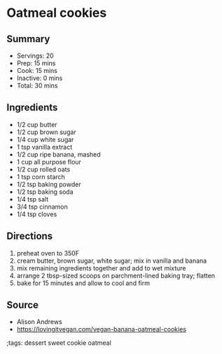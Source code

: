 # Oatmeal cookies

## Summary

- Servings: 20
- Prep: 15 mins
- Cook: 15 mins
- Inactive: 0 mins
- Total: 30 mins

## Ingredients

- 1/2 cup butter
- 1/2 cup brown sugar
- 1/4 cup white sugar
- 1 tsp vanilla extract
- 1/2 cup ripe banana, mashed
- 1 cup all purpose flour
- 1/2 cup rolled oats
- 1 tsp corn starch
- 1/2 tsp baking powder
- 1/2 tsp baking soda
- 1/4 tsp salt
- 3/4 tsp cinnamon
- 1/4 tsp cloves

## Directions

1. preheat oven to 350F
1. cream butter, brown sugar, white sugar; mix in vanilla and banana
1. mix remaining ingredients together and add to wet mixture
1. arrange 2 tbsp-sized scoops on parchment-lined baking tray; flatten
1. bake for 15 minutes and allow to cool and firm

## Source

- Alison Andrews
- https://lovingitvegan.com/vegan-banana-oatmeal-cookies

;tags: dessert sweet cookie oatmeal
